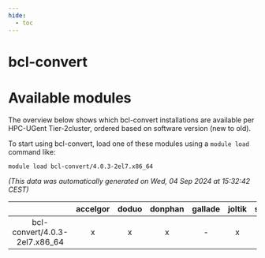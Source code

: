 ```yaml
---
hide:
  - toc
---
```


bcl-convert
===========

# Available modules


The overview below shows which bcl-convert installations are available per HPC-UGent Tier-2cluster, ordered based on software version (new to old).

To start using bcl-convert, load one of these modules using a `module load` command like:

```shell
module load bcl-convert/4.0.3-2el7.x86_64
```

*(This data was automatically generated on Wed, 04 Sep 2024 at 15:32:42 CEST)*  

| |accelgor|doduo|donphan|gallade|joltik|shinx|skitty|
| :---: | :---: | :---: | :---: | :---: | :---: | :---: | :---: |
|bcl-convert/4.0.3-2el7.x86_64|x|x|x|-|x|-|x|
